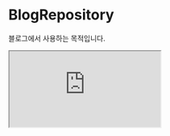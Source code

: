 # BlogRepository
블로그에서 사용하는 목적입니다.

<iframe src="https://github.com/kimjiwook/BlogRepository/blob/master/HTML_SAMPLE/Sample.html">확인용</iframe>
